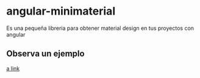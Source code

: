 # angular-minimaterial
Es una pequeña libreria para obtener material design en tus proyectos con angular

## Observa un ejemplo
[a link](https://buster95.github.io/angular-minimaterial/)
